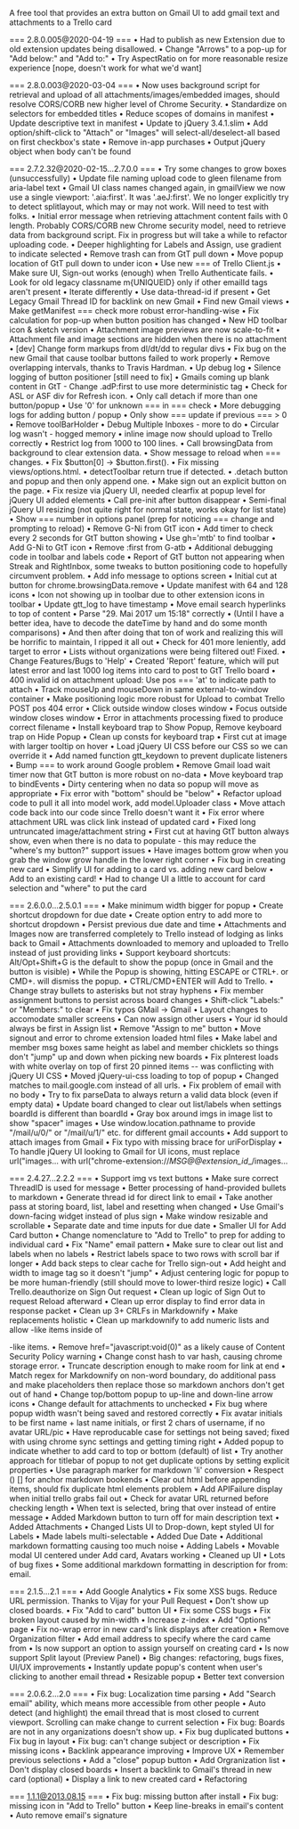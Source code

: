 A free tool that provides an extra button on Gmail UI to add gmail text and attachments to a Trello card

=== 2.8.0.005@2020-04-19 ===
 • Had to publish as new Extension due to old extension updates being disallowed.
 • Change "Arrows" to a pop-up for "Add below:" and "Add to:"
 • Try AspectRatio on for more reasonable resize experience [nope, doesn't work for what we'd want]
 
=== 2.8.0.003@2020-03-04 ===
 • Now uses background script for retrieval and upload of all attachments/images/embedded images, should resolve CORS/CORB new higher level of Chrome Security.
 • Standardize on selectors for embedded titles
 • Reduce scopes of domains in manifest
 • Update descriptive text in manifest
 • Update to jQuery 3.4.1.slim
 • Add option/shift-click to "Attach" or "Images" will select-all/deselect-all based on first checkbox's state
 • Remove in-app purchases
 • Output jQuery object when body can't be found

=== 2.7.2.32@2020-02-15...2.7.0.0 ===
 • Try some changes to grow boxes (unsuccessfully)
 • Update file naming upload code to gleen filename from aria-label text
 • Gmail UI class names changed again, in gmailView we now use a single viewport: '.aia:first'. It was '.aeJ:first'. We no longer explicitly try to detect splitlayout, which may or may not work. Will need to test with folks.
 • Initial error message when retrieving attachment content fails with 0 length. Probably CORS/CORB new Chrome security model, need to retrieve data from background script. Fix in progress but will take a while to refactor uploading code.
 • Deeper highlighting for Labels and Assign, use gradient to indicate selected
 • Remove trash can from GtT pull down
 • Move popup location of GtT pull down to under icon
 • Use new === of Trello Client.js
 • Make sure UI, Sign-out works (enough) when Trello Authenticate fails.
 • Look for old legacy classname m{UNIQUEID} only if other emailId tags aren't present
 • Iterate differently
 • Use data-thread-id if present
 • Get Legacy Gmail Thread ID for backlink on new Gmail
 • Find new Gmail views
 • Make getManifest === check more robust error-handling-wise
 • Fix calculation for pop-up when button position has changed
 • New HD toolbar icon & sketch version
 • Attachment image previews are now scale-to-fit
 • Attachment file and image sections are hidden when there is no attachment
 • [dev] Change form markups from dl/dt/dd to regular divs
 • Fix bug on the new Gmail that cause toolbar buttons failed to work properly
 • Remove overlapping intervals, thanks to Travis Hardman.
 • Up debug log
 • Silence logging of button positioner [still need to fix]
 • Gmails coming up blank content in GtT - Change .adP:first to use more deterministic tag
 • Check for ASL or ASF div for Refresh icon.
 • Only call detach if more than one button/popup
 • Use '0' for unknown === in === check
 • More debugging logs for adding button / popup
 • Only show === update if previous === > 0
 • Remove toolBarHolder
 • Debug Multiple Inboxes - more to do
 • Circular log wasn't - hogged memory
 • inline image now should upload to Trello correctly
 • Restrict log from 1000 to 100 lines.
 • Call browsingData from background to clear extension data.
 • Show message to reload when === changes.
 • Fix $button[0] -> $button.first().
 • Fix missing views/options.html.
 • detectToolbar return true if detected.
 • .detach button and popup and then only append one.
 • Make sign out an explicit button on the page.
 • Fix resize via jQuery UI, needed clearfix at popup level for jQuery UI added elements
 • Call pre-init after button disappear
 • Semi-final jQuery UI resizing (not quite right for normal state, works okay for list state)
 • Show === number in options panel (prep for noticing === change and prompting to reload)
 • Remove G-Ni from GtT icon
 • Add timer to check every 2 seconds for GtT button showing
 • Use gh='mtb' to find toolbar
 • Add G-Ni to GtT icon
 • Remove :first from G-atb
 • Additional debugging code in toolbar and labels code
 • Report of GtT button not appearing when Streak and RightInbox, some tweaks to button positioning code to hopefully circumvent problem.
 • Add info message to options screen
 • Initial cut at button for chrome.browsingData.remove
 • Update manifest with 64 and 128 icons
 • Icon not showing up in toolbar due to other extension icons in toolbar
 • Update gtt_log to have timestamp
 • Move email search hyperlinks to top of content
 • Parse "29. Mai 2017 um 15:18" correctly
 • (Until I have a better idea, have to decode the dateTime by hand and do some month comparisons)
 • And then after doing that ton of work and realizing this will be horrific to maintain, I ripped it all out
 • Check for 401 more leniently, add target to error
 • Lists without organizations were being filtered out! Fixed.
 • Change Features/Bugs to 'Help'
 • Created 'Report' feature, which will put latest error and last 1000 log items into card to post to GtT Trello board
 • 400 invalid id on attachment upload: Use pos === 'at' to indicate path to attach
 • Track mouseUp and mouseDown in same external-to-window container
 • Make positioning logic more robust for Upload to combat Trello POST pos 404 error
 • Click outside window closes window
 • Focus outside window closes window
 • Error in attachments processing fixed to produce correct filename
 • Install keyboard trap to Show Popup, Remove keyboard trap on Hide Popup
 • Clean up consts for keyboard trap
 • First cut at image with larger tooltip on hover
 • Load jQuery UI CSS before our CSS so we can override it
 • Add named function gtt_keydown to prevent duplicate listeners
 • Bump === to work around Google problem
 • Remove Gmail load wait timer now that GtT button is more robust on no-data
 • Move keyboard trap to bindEvents
 • Dirty centering when no data so popup will move as appropriate
 • Fix error with "bottom" should be "below"
 • Refactor upload code to pull it all into model work, add model.Uploader class
 • Move attach code back into our code since Trello doesn't want it
 • Fix error where attachment URL was click link instead of updated card
 • Fixed long untruncated image/attachment string
 • First cut at having GtT button always show, even when there is no data to populate - this may reduce the "where's my button?" support issues
 • Have images bottom grow when you grab the window grow handle in the lower right corner
 • Fix bug in creating new card
 • Simplify UI for adding to a card vs. adding new card below
 • Add to an existing card!
 • Had to change UI a little to account for card selection and "where" to put the card

=== 2.6.0.0...2.5.0.1 ===
 • Make minimum width bigger for popup
 • Create shortcut dropdown for due date
 • Create option entry to add more to shortcut dropdown
 • Persist previous due date and time
 • Attachments and Images now are transferred completely to Trello instead of lodging as links back to Gmail
 • Attachments downloaded to memory and uploaded to Trello instead of just providing links
 • Support keyboard shortcuts: Alt/Opt+Shift+G is the default to show the popup (once in Gmail and the button is visible)
 • While the Popup is showing, hitting ESCAPE or CTRL+. or CMD+. will dismiss the popup.
 • CTRL/CMD+ENTER will Add to Trello.
 • Change stray bullets to asterisks but not stray hyphens
 • Fix member assignment buttons to persist across board changes
 • Shift-click "Labels:" or "Members:" to clear
 • Fix typos GMail -> Gmail
 • Layout changes to accomodate smaller screens
 • Can now assign other users
 • Your id should always be first in Assign list
 • Remove "Assign to me" button
 • Move signout and error to chrome extension loaded html files
 • Make label and member msg boxes same height as label and member chicklets so things don't "jump" up and down when picking new boards
 • Fix pInterest loads with white overlay on top of first 20 pinned items -- was conflicting with jQuery UI CSS
 • Moved jQuery-ui-css loading to top of popup
 • Changed matches to mail.google.com instead of all urls.
 • Fix problem of email with no body
 • Try to fix parseData to always return a valid data block (even if empty data)
 • Update board changed to clear out list/labels when settings boardId is different than boardId
 • Gray box around imgs in image list to show "spacer" images
 • Use window.location.pathname to provide "/mail/u/0/" or "/mail/u/1/" etc. for different gmail accounts
 • Add support to attach images from Gmail
 • Fix typo with missing brace for uriForDisplay
 • To handle jQuery UI looking to Gmail for UI icons, must replace url("images... with url("chrome-extension://__MSG_@@extension_id__/images...

=== 2.4.27...2.2.2 ===
 • Support img vs text buttons
 • Make sure correct ThreadID is used for message
 • Better processing of hand-provided bullets to markdown
 • Generate thread id for direct link to email
 • Take another pass at storing board, list, label and resetting when changed
 • Use Gmail's down-facing widget instead of plus sign
 • Make window resizable and scrollable
 • Separate date and time inputs for due date
 • Smaller UI for Add Card button
 • Change nomenclature to "Add to Trello" to prep for adding to individual card
 • Fix "Name" <name> email pattern
 • Make sure to clear out list and labels when no labels
 • Restrict labels space to two rows with scroll bar if longer
 • Add back steps to clear cache for Trello sign-out
 • Add height and width to image tag so it doesn't "jump"
 • Adjust centering logic for popup to be more human-friendly (still should move to lower-third resize logic)
 • Call Trello.deauthorize on Sign Out request
 • Clean up logic of Sign Out to request Reload afterward
 • Clean up error display to find error data in response packet
 • Clean up 3+ CRLFs in Markdownify
 • Make replacements holistic
 • Clean up markdownify to add numeric lists and allow <span>-like items inside of <div>-like items.
 • Remove href="javascript:void(0)" as a likely cause of Content Security Policy warning
 • Change const hash to var hash, causing chrome storage error.
 • Truncate description enough to make room for link at end
 • Match regex for Markdownify on non-word boundary, do additional pass and make placeholders then replace those so markdown anchors don't get out of hand
 • Change top/bottom popup to up-line and down-line arrow icons
 • Change default for attachments to unchecked
 • Fix bug where popup width wasn't being saved and restored correctly
 • Fix avatar initials to be first name + last name initials, or first 2 chars of username, if no avatar URL/pic
 • Have reproducable case for settings not being saved; fixed with using chrome sync settings and getting timing right
 • Added popup to indicate whether to add card to top or bottom (default) of list
 • Try another approach for titlebar of popup to not get duplicate options by setting explicit properties
 • Use paragraph marker for markdown 'li' conversion
 • Respect () [] for anchor markdown bookends
 • Clear out html before appending items, should fix duplicate html elements problem
 • Add APIFailure display when initial trello grabs fail out
 • Check for avatar URL returned before checking length
 • When text is selected, bring that over instead of entire message
 • Added Markdown button to turn off for main description text
 • Added Attachments
 • Changed Lists UI to Drop-down, kept styled UI for Labels
 • Made labels multi-selectable
 • Added Due Date
 • Additional markdown formatting causing too much noise
 • Adding Labels
 • Movable modal UI centered under Add card, Avatars working
 • Cleaned up UI
 • Lots of bug fixes
 • Some additional markdown formatting in description for from: email.

=== 2.1.5...2.1 ===
 • Add Google Analytics
 • Fix some XSS bugs. Reduce URL permission. Thanks to Vijay for your Pull Request
 • Don't show up closed boards.
 • Fix "Add to card" button UI
 • Fix some CSS bugs
 • Fix broken layout caused by min-width
 • Increase z-index
 • Add "Options" page
 • Fix no-wrap error in new card's link displays after creation
 • Remove Organization filter
 • Add email address to specify where the card came from
 • Is now support an option to assign yourself on creating card
 • Is now support Split layout (Preview Panel)
 • Big changes: refactoring, bugs fixes, UI/UX improvements
 • Instantly update popup's content when user's clicking to another email thread
 • Resizable popup
 • Better text conversion

=== 2.0.6.2...2.0 ===
 • Fix bug: Localization time parsing
 • Add "Search email" ability, which means more accessible from other people
 • Auto detect (and highlight) the email thread that is most closed to current viewport. Scrolling can make change to current selection
 • Fix bug: Boards are not in any organizations doesn't show up.
 • Fix bug duplicated buttons
 • Fix bug in layout
 • Fix bug: can't change subject or description
 • Fix missing icons
 • Backlink appearance improving
 • Improve UX
 • Remember previous selections
 • Add a "close" popup button
 • Add Orgranization list
 • Don't display closed boards
 • Insert a backlink to Gmail's thread in new card (optional)
 • Display a link to new created card
 • Refactoring

=== 1.1.1@2013.08.15 ===
 • Fix bug: missing button after install
 • Fix bug: missing icon in "Add to Trello" button
 • Keep line-breaks in email's content
 • Auto remove email's signature
